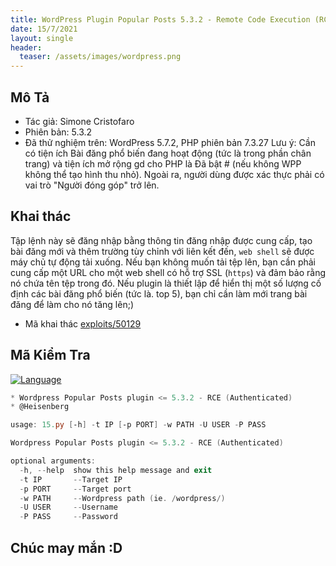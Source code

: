 ```yaml
---
title: WordPress Plugin Popular Posts 5.3.2 - Remote Code Execution (RCE) (Authenticated)
date: 15/7/2021
layout: single
header:
  teaser: /assets/images/wordpress.png
--- 
```


## Mô Tả 
+ Tác giả: Simone Cristofaro
+ Phiên bản: 5.3.2 
+ Đã thử nghiệm trên: WordPress 5.7.2, PHP phiên bản 7.3.27
Lưu ý: Cần có tiện ích Bài đăng phổ biến đang hoạt động (tức là trong phần chân trang) và tiện ích mở rộng gd cho PHP là Đã bật # (nếu không WPP không thể tạo hình thu nhỏ). Ngoài ra, người dùng được xác thực phải có vai trò "Người đóng góp" trở lên.


## Khai thác  
Tập lệnh này sẽ đăng nhập bằng thông tin đăng nhập được cung cấp, tạo bài đăng mới và thêm trường tùy chỉnh với liên kết đến, `web shell` sẽ được máy chủ tự động tải xuống. Nếu bạn không muốn tải tệp lên, bạn cần phải cung cấp một URL cho một web shell có hỗ trợ SSL (`https`) và đảm bảo rằng nó chứa tên tệp trong đó. Nếu plugin là thiết lập để hiển thị một số lượng cố định các bài đăng phổ biến (tức là. top 5), bạn chỉ cần làm mới trang bài đăng để làm cho nó tăng lên;)
+ Mã khai thác [exploits/50129](https://www.exploit-db.com/exploits/50129)


## Mã Kiểm Tra 
[![Language](https://img.shields.io/badge/Lang-Python-blue.svg)](https://www.python.org)

```powershell
* Wordpress Popular Posts plugin <= 5.3.2 - RCE (Authenticated)
* @Heisenberg

usage: 15.py [-h] -t IP [-p PORT] -w PATH -U USER -P PASS

Wordpress Popular Posts plugin <= 5.3.2 - RCE (Authenticated)

optional arguments:
  -h, --help  show this help message and exit
  -t IP       --Target IP
  -p PORT     --Target port
  -w PATH     --Wordpress path (ie. /wordpress/)
  -U USER     --Username
  -P PASS     --Password
```

## Chúc may mắn :D



